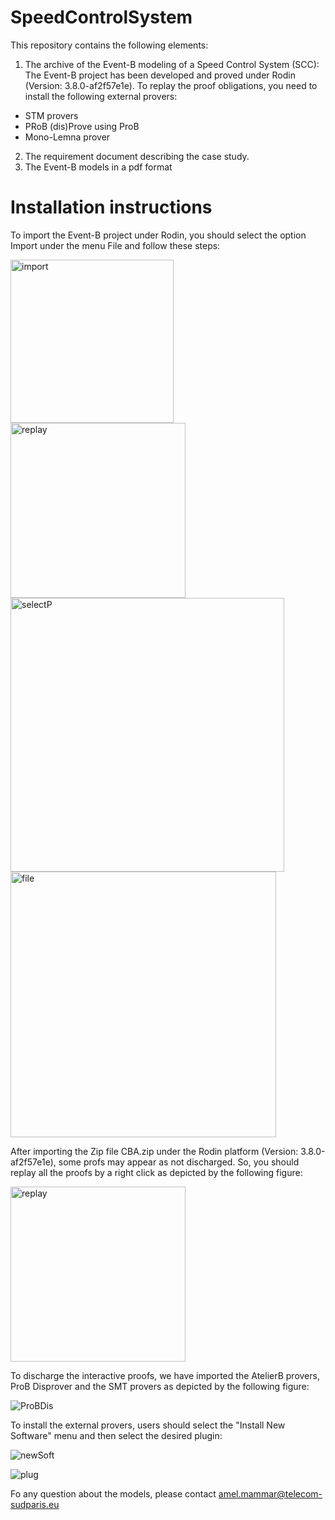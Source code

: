 # SpeedControlSystem
This repository contains the following elements: 
1. The archive of the Event-B modeling of a Speed Control System (SCC): The Event-B project has been developed and proved under Rodin (Version:  3.8.0-af2f57e1e). To replay the proof obligations, you need to install the following external provers:
  - STM provers
  - PRoB (dis)Prove using ProB 
  - Mono-Lemna prover
2. The requirement document describing the case study.
3. The Event-B models in a pdf format

# Installation instructions
To import the Event-B project under Rodin, you should select the option Import under the menu File and follow these steps:

<img width="261" alt="import" src="https://github.com/AmelMammar/SpeedControlSystem/assets/60692373/ef090d35-ebf5-40fe-9467-7bb95d82dec6">

<img width="280" alt="replay" src="https://github.com/AmelMammar/SpeedControlSystem/assets/60692373/f56d0414-bcab-4ccb-a5bb-f9bdb131475f">

<img width="438" alt="selectP" src="https://github.com/AmelMammar/SpeedControlSystem/assets/60692373/ef875cec-067c-4514-9b85-2aa7f188471c">

<img width="425" alt="file" src="https://github.com/AmelMammar/SpeedControlSystem/assets/60692373/73fdcdb0-fbb4-436f-b4b2-755a40f60ce8">


After importing the Zip file CBA.zip under the Rodin platform (Version: 3.8.0-af2f57e1e), some profs may appear as not discharged. So, you should replay all the proofs by a right click as depicted by the following figure:

<img width="280" alt="replay" src="https://github.com/AmelMammar/SpeedControlSystem/assets/60692373/6968a863-570f-4b90-a377-8fc70a1823d3">

To discharge the interactive proofs, we have imported the AtelierB provers, ProB Disprover and the SMT provers as depicted by the following figure:

![ProBDis](https://github.com/AmelMammar/SpeedControlSystem/assets/60692373/d97f69ce-3535-4e69-95d0-7dc052816da4)

To install the external provers, users should select the "Install New Software" menu and then select the desired plugin:

![newSoft](https://github.com/AmelMammar/SpeedControlSystem/assets/60692373/4516c199-6901-432c-a281-154cc7ea0698)

![plug](https://github.com/AmelMammar/SpeedControlSystem/assets/60692373/d9a2a063-a9e9-4f47-b1d6-2233e11b9b66)

Fo any question about the models, please contact amel.mammar@telecom-sudparis.eu

